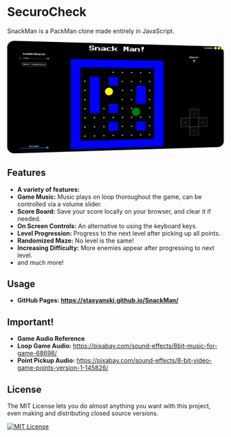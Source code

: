 # SecuroCheck
SnackMan is a PackMan clone made entirely in JavaScript.

<p align="center">
  <img src="images/snackman_preview.png" alt="SnackMan Preview">
</p>

## Features

- **A variety of features:**
- **Game Music:** Music plays on loop thoroughout the game, can be controlled via a volume slider.
- **Score Board:** Save your score locally on your browser, and clear it if needed.
- **On Screen Controls:** An alternative to using the keyboard keys.
- **Level Progression:** Progress to the next level after picking up all points.
- **Randomized Maze:** No level is the same!
- **Increasing Difficulty:** More enemies appear after progressing to next level.
- and much more!

## Usage

- **GitHub Pages: https://stasyanski.github.io/SnackMan/**

## Important!

- **Game Audio Reference** 
- **Loop Game Audio:** https://pixabay.com/sound-effects/8bit-music-for-game-68698/
- **Point Pickup Audio:** https://pixabay.com/sound-effects/8-bit-video-game-points-version-1-145826/

## License

The MIT License lets you do almost anything you want with this project, even making and distributing closed source versions.

[![MIT License](https://img.shields.io/badge/License-MIT-green.svg)](https://choosealicense.com/licenses/mit/)
